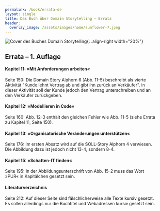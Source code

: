 ```yaml
---
permalink: /book/errata-de
layout: single
title: Das Buch über Domain Storytelling – Errata
header:
  overlay_image: /assets/images/home/sunflower-7.jpeg
---
```


![Cover des Buches *Domain Storytelling*](https://dpunkt.de/wp-content/uploads/2023/02/13983.jpg){: .align-right width="20%"}

## Errata – 1. Auflage

<!-- ### Vor dem 2. Druck -->

#### Kapitel 11: »Mit Anforderungen arbeiten«

Seite 150: Die Domain Story Alphorn 6 (Abb. 11-5) beschreibt als vierte Aktivität "Kunde lehnt Vertrag ab und gibt ihn zurück an Verkäufer". In dieser Aktivität soll der Kunde jedoch den Vertrag unterschreiben und an den Verkäufer zurückgeben.

#### Kapitel 12: »Modellieren in Code«

Seite 160: Abb. 12-3 enthält den gleichen Fehler wie Abb. 11-5 (siehe Errata zu Kapitel 11, Seite 150).

#### Kapitel 13: »Organisatorische Veränderungen unterstützen«

Seite 176: Im ersten Absatz wird auf die SOLL-Story Alphorn 4 verwiesen. Die Abbildung dazu ist jedoch nicht 13-4, sondern 8-4.

#### Kapitel 15: »Schatten-IT finden«

Seite 195: In der Abbildungsunterschrift von Abb. 15-2 muss das Wort »PUR« in Kapitälchen gesetzt sein.

#### Literaturverzeichnis

Seite 212: Auf dieser Seite sind fälschlicherweise alle Texte kursiv gesetzt. Es sollen allerdings nur die Buchtitel und Webadressen kursiv gesetzt sein.
